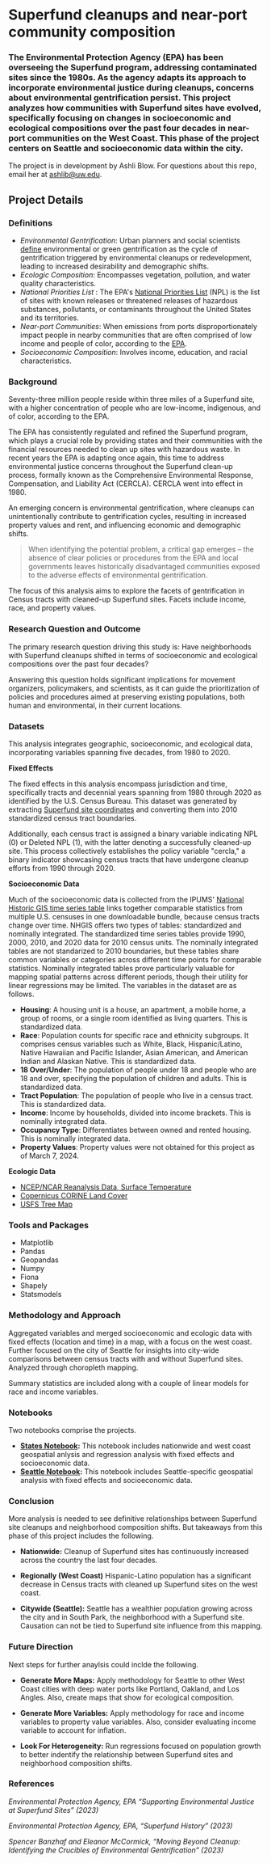 # Superfund cleanups and near-port community composition
### The Environmental Protection Agency (EPA) has been overseeing the Superfund program, addressing contaminated sites since the 1980s. As the agency adapts its approach to incorporate environmental justice during cleanups, concerns about environmental gentrification persist. This project analyzes how communities with Superfund sites have evolved, specifically focusing on changes in socioeconomic and ecological compositions over the past four decades in near-port communities on the West Coast. This phase of the project centers on Seattle and socioeconomic data within the city.  
The project is in development by Ashli Blow. For questions about this repo, email her at [ashlib@uw.edu](mailto:ashlib@uw.edu). 

## Project Details

### Definitions 
* *Environmental Gentrification*: Urban planners and social scientists [define](https://www.researchgate.net/publication/263154584_Wiped_Out_by_the_Greenwave_Environmental_Gentrification_and_the_Paradoxical_Politics_of_Urban_Sustainability) environmental or green gentrification as the cycle of gentrification triggered by environmental cleanups or redevelopment, leading to increased desirability and demographic shifts. 
* *Ecologic Composition*: Encompasses vegetation, pollution, and water quality characteristics.
* *National Priorities List* : The EPA's [National Priorities List](https://www.epa.gov/superfund/superfund-national-priorities-list-npl) (NPL) is the list of sites with known releases or threatened releases of hazardous substances, pollutants, or contaminants throughout the United States and its territories.
* *Near-port Communities*: When emissions from ports disproportionately impact people in nearby communities that are often comprised of low income and people of color, according to the [EPA](https://19january2017snapshot.epa.gov/ports-initiative/near-port-communities_.html).
* *Socioeconomic Composition*: Involves income, education, and racial characteristics.
  
### Background 
Seventy-three million people reside within three miles of a Superfund site, with a higher concentration of people who are low-income, indigenous, and of color, according to the EPA. 

The EPA has consistently regulated and refined the Superfund program, which plays a crucial role by providing states and their communities with the financial resources needed to clean up sites with hazardous waste. In recent years the EPA is adapting once again, this time to address environmental justice concerns throughout the Superfund clean-up process, formally known as the Comprehensive Environmental Response, Compensation, and Liability Act (CERCLA). CERCLA went into effect in 1980. 

An emerging concern is environmental gentrification, where cleanups can unintentionally contribute to gentrification cycles, resulting in increased property values and rent, and influencing economic and demographic shifts.	

> When identifying the potential problem, a critical gap emerges – the absence of clear policies or procedures from the EPA and local governments leaves historically disadvantaged communities exposed to the adverse effects of environmental gentrification.

The focus of this analysis aims to explore the facets of gentrification in Census tracts with cleaned-up Superfund sites. Facets include income, race, and property values.  

### Research Question and Outcome 
The primary research question driving this study is: Have neighborhoods with Superfund cleanups shifted in terms of socioeconomic and ecological compositions over the past four decades?

Answering this question holds significant implications for movement organizers, policymakers, and scientists, as it can guide the prioritization of policies and procedures aimed at preserving existing populations, both human and environmental, in their current locations.

### Datasets 
This analysis integrates geographic, socioeconomic, and ecological data, incorporating variables spanning five decades, from 1980 to 2020.

**Fixed Effects**

The fixed effects in this analysis encompass jurisdiction and time, specifically tracts and decennial years spanning from 1980 through 2020 as identified by the U.S. Census Bureau. This dataset was generated by extracting [Superfund site coordinates](https://www.epa.gov/superfund/search-superfund-sites-where-you-live) and converting them into 2010 standardized census tract boundaries.

Additionally, each census tract is assigned a binary variable indicating NPL (0) or Deleted NPL (1), with the latter denoting a successfully cleaned-up site. This process collectively establishes the policy variable "cercla," a binary indicator showcasing census tracts that have undergone cleanup efforts from 1990 through 2020.

**Socioeconomic Data**

Much of the socioeconomic data is collected from the IPUMS' [National Historic GIS time series table](https://www.nhgis.org/time-series-tables#standardization) links together comparable statistics from multiple U.S. censuses in one downloadable bundle, because census tracts change over time. NHGIS offers two types of tables: standardized and nominally integrated. The standardized time series tables provide 1990, 2000, 2010, and 2020 data for 2010 census units. The nominally integrated tables are not standarized to 2010 boundaries, but these tables share common variables or categories across different time points for comparable statistics. Nominally integrated tables prove particularly valuable for mapping spatial patterns across different periods, though their utility for linear regressions may be limited. The variables in the dataset are as follows. 

* **Housing**: A housing unit is a house, an apartment, a mobile home, a group of rooms, or a single room identified as living quarters. This is standardized data.
* **Race**: Population counts for specific race and ethnicity subgroups. It comprises census variables such as White, Black, Hispanic/Latino, Native Hawaiian and Pacific Islander, Asian American, and American Indian and Alaskan Native. This is standardized data. 
* **18 Over/Under**: The population of people under 18 and people who are 18 and over, specifying the population of children and adults. This is standardized data. 
* **Tract Population**: The population of people who live in a census tract. This is standardized data. 
* **Income**: Income by households, divided into income brackets. This is nominally integrated data. 
* **Occupancy Type**: Differentiates between owned and rented housing. This is nominally integrated data.
* **Property Values**: Property values were not obtained for this project as of March 7, 2024. 
 
**Ecologic Data**
* [NCEP/NCAR Reanalysis Data, Surface Temperature](https://developers.google.com/earth-engine/datasets/catalog/NCEP_RE_surface_temp)
* [Copernicus CORINE Land Cover](https://developers.google.com/earth-engine/datasets/tags/landcover)
* [USFS Tree Map](https://developers.google.com/earth-engine/datasets/catalog/USFS_GTAC_TreeMap_v2016)

### Tools and Packages
* Matplotlib
* Pandas
* Geopandas
* Numpy
* Fiona
* Shapely
* Statsmodels

### Methodology and Approach
Aggregated variables and merged socioeconomic and ecologic data with fixed effects (location and time) in a map, with a focus on the west coast. Further focused on the city of Seattle for insights into city-wide comparisons between census tracts with and without Superfund sites. Analyzed through choropleth mapping. 

Summary statistics are included along with a couple of linear models for race and income variables. 

### Notebooks 
Two notebooks comprise the projects. 

- **[States Notebook](https://github.com/ashliblow/superfundshifts/blob/main/Notebooks/States.ipynb):** This notebook includes nationwide and west coast geospatial anlysis and regression analysis with fixed effects and socioeconomic data. 
- **[Seattle Notebook](https://github.com/ashliblow/superfundshifts/blob/main/Notebooks/Seattle_Socio.ipynb):** This notebook includes Seattle-specific geospatial analysis with fixed effects and socioeconomic data. 

### Conclusion
More analysis is needed to see definitive relationships between Superfund site cleanups and neighborhood composition shifts. But takeaways from this phase of this project includes the following. 

- **Nationwide:** Cleanup of Superfund sites has continuously  increased across the country the last four decades. 

- **Regionally (West Coast)** Hispanic-Latino population has a significant decrease in Census tracts with cleaned up Superfund sites on the west coast. 

- **Citywide (Seattle):** Seattle has a wealthier population growing across the city and in South Park, the neighborhood with a Superfund site. Causation can not be tied to Superfund site influence from this mapping. 

### Future Direction 
Next steps for further anaylsis could inclde the following. 

- **Generate More Maps:** Apply methodology for Seattle to other West Coast cities with deep water ports like Portland, Oakland, and Los Angles. Also, create maps that show for ecological composition. 

- **Generate More Variables:** Apply methodology for race and income variables to property value variables. Also, consider evaluating income variable to account for inflation. 

- **Look For Heterogeneity:** Run regressions focused on population growth to better indentify the relationship between Superfund sites and neighborhood composition shifts. 

### References 
*Environmental Protection Agency, EPA “Supporting Environmental Justice at Superfund Sites” (2023)* 

*Environmental Protection Agency, EPA, “Superfund History” (2023)*

*Spencer Banzhaf and Eleanor McCormick, “Moving Beyond Cleanup: Identifying the Crucibles of Environmental Gentrification” (2023)* 

